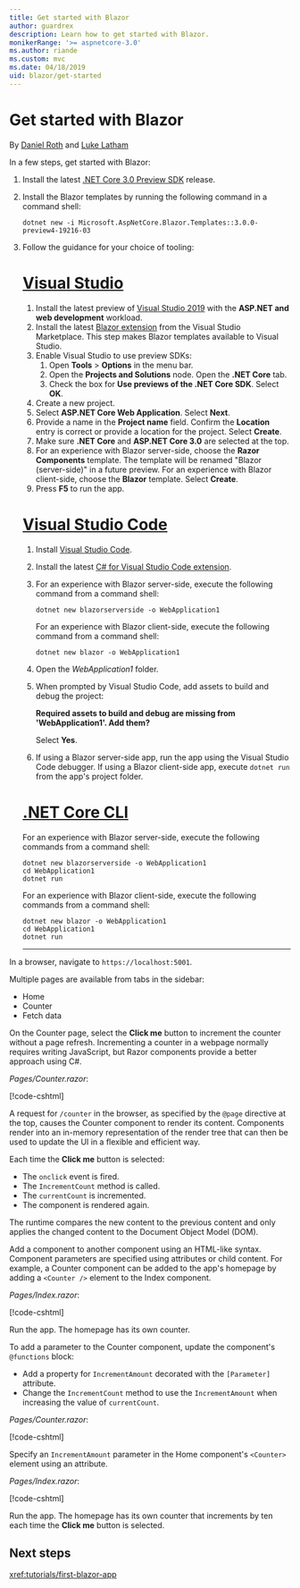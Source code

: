 ```yaml
---
title: Get started with Blazor
author: guardrex
description: Learn how to get started with Blazor.
monikerRange: '>= aspnetcore-3.0'
ms.author: riande
ms.custom: mvc
ms.date: 04/18/2019
uid: blazor/get-started
---
```

# Get started with Blazor

By [Daniel Roth](https://github.com/danroth27) and [Luke Latham](https://github.com/guardrex)

In a few steps, get started with Blazor:

1. Install the latest [.NET Core 3.0 Preview SDK](https://dotnet.microsoft.com/download/dotnet-core/3.0) release.

1. Install the Blazor templates by running the following command in a command shell:

   ```console
   dotnet new -i Microsoft.AspNetCore.Blazor.Templates::3.0.0-preview4-19216-03
   ```

1. Follow the guidance for your choice of tooling:

   # [Visual Studio](#tab/visual-studio)
   
   1. Install the latest preview of [Visual Studio 2019](https://visualstudio.com/preview) with the **ASP.NET and web development** workload.
   1. Install the latest [Blazor extension](https://go.microsoft.com/fwlink/?linkid=870389) from the Visual Studio Marketplace. This step makes Blazor templates available to Visual Studio.
   1. Enable Visual Studio to use preview SDKs:
      1. Open **Tools** > **Options** in the menu bar.
      1. Open the **Projects and Solutions** node. Open the **.NET Core** tab.
      1. Check the box for **Use previews of the .NET Core SDK**. Select **OK**.
   1. Create a new project.
   1. Select **ASP.NET Core Web Application**. Select **Next**.
   1. Provide a name in the **Project name** field. Confirm the **Location** entry is correct or provide a location for the project. Select **Create**.
   1. Make sure **.NET Core** and **ASP.NET Core 3.0** are selected at the top.
   1. For an experience with Blazor server-side, choose the **Razor Components** template. The template will be renamed "Blazor (server-side)" in a future preview. For an experience with Blazor client-side, choose the **Blazor** template. Select **Create**.
   1. Press **F5** to run the app.
   
   # [Visual Studio Code](#tab/visual-studio-code)
   
   1. Install [Visual Studio Code](https://code.visualstudio.com/).
   1. Install the latest [C# for Visual Studio Code extension](https://marketplace.visualstudio.com/items?itemName=ms-vscode.csharp).
   1. For an experience with Blazor server-side, execute the following command from a command shell:
   
      ```console
      dotnet new blazorserverside -o WebApplication1
      ```
   
      For an experience with Blazor client-side, execute the following command from a command shell:
   
      ```console
      dotnet new blazor -o WebApplication1
      ```
   
   1. Open the *WebApplication1* folder.
   1. When prompted by Visual Studio Code, add assets to build and debug the project:
   
      **Required assets to build and debug are missing from 'WebApplication1'. Add them?**
   
      Select **Yes**.
   
   1. If using a Blazor server-side app, run the app using the Visual Studio Code debugger. If using a Blazor client-side app, execute `dotnet run` from the app's project folder.
   
   <!--
   
   # [Visual Studio for Mac](#tab/visual-studio-mac)
   
   .NET Core 3.0 will be supported with Visual Studio for Mac version 8.0 or later. Visual Studio for Mac version 8.0 Preview isn't available at this time.
   
   Use the [.NET Core CLI version of this topic](xref:blazor/get-started?tabs=netcore-cli) on macOS.
   
   [!INCLUDE[](~/includes/net-core-prereqs-mac-3.0.md)]
   
   To create your first project Blazor (server-side) project in Visual Studio for Mac:
   
   1. Select **File** > **New Solution** or **New Project**.
   1. In the sidebar, select **.NET Core** > **App**.
   1. Select **ASP.NET Core Blazor (server-side)** and select **Next**.
   1. The **Target Framework** defaults to **.NET Core 3.0**. Select **Next**.
   1. In the **Project Name** field, enter `WebApplication1`. Select **Create**.
   1. Select **Run** > **Run Without Debugging** to run the app *without the debugger*. Running with the debugger isn't supported at this time.
   
   -->
   
   # [.NET Core CLI](#tab/netcore-cli/)
   
   For an experience with Blazor server-side, execute the following commands from a command shell:
   
   ```console
   dotnet new blazorserverside -o WebApplication1
   cd WebApplication1
   dotnet run
   ```
   
   For an experience with Blazor client-side, execute the following commands from a command shell:
   
   ```console
   dotnet new blazor -o WebApplication1
   cd WebApplication1
   dotnet run
   ```
  
   ---

In a browser, navigate to `https://localhost:5001`.

Multiple pages are available from tabs in the sidebar:

* Home
* Counter
* Fetch data

On the Counter page, select the **Click me** button to increment the counter without a page refresh. Incrementing a counter in a webpage normally requires writing JavaScript, but Razor components provide a better approach using C#.

*Pages/Counter.razor*:

[!code-cshtml[](get-started/samples_snapshot/3.x/Counter1.razor)]

A request for `/counter` in the browser, as specified by the `@page` directive at the top, causes the Counter component to render its content. Components render into an in-memory representation of the render tree that can then be used to update the UI in a flexible and efficient way.

Each time the **Click me** button is selected:

* The `onclick` event is fired.
* The `IncrementCount` method is called.
* The `currentCount` is incremented.
* The component is rendered again.

The runtime compares the new content to the previous content and only applies the changed content to the Document Object Model (DOM).

Add a component to another component using an HTML-like syntax. Component parameters are specified using attributes or child content. For example, a Counter component can be added to the app's homepage by adding a `<Counter />` element to the Index component.

*Pages/Index.razor*:

[!code-cshtml[](get-started/samples_snapshot/3.x/Index1.razor?highlight=7)]

Run the app. The homepage has its own counter.

To add a parameter to the Counter component, update the component's `@functions` block:

* Add a property for `IncrementAmount` decorated with the `[Parameter]` attribute.
* Change the `IncrementCount` method to use the `IncrementAmount` when increasing the value of `currentCount`.

*Pages/Counter.razor*:

[!code-cshtml[](get-started/samples_snapshot/3.x/Counter2.razor?highlight=4-5,9)]

Specify an `IncrementAmount` parameter in the Home component's `<Counter>` element using an attribute.

*Pages/Index.razor*:

[!code-cshtml[](get-started/samples_snapshot/3.x/Index2.razor)]

Run the app. The homepage has its own counter that increments by ten each time the **Click me** button is selected.

## Next steps

<xref:tutorials/first-blazor-app>
